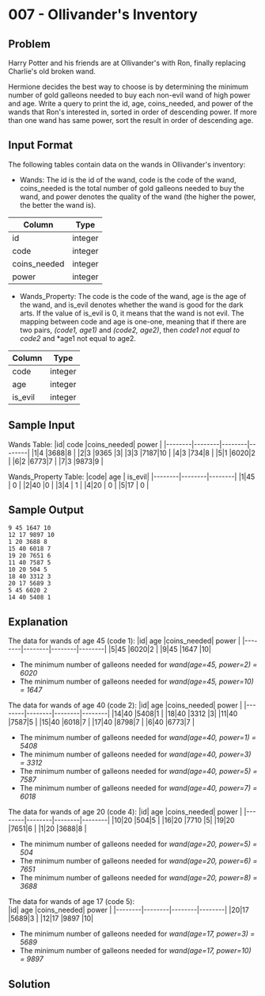 # 007 - Ollivander's Inventory
## Problem

Harry Potter and his friends are at Ollivander's with Ron, finally replacing Charlie's old broken wand.

Hermione decides the best way to choose is by determining the minimum number of gold galleons needed to buy each non-evil wand of high power and age. Write a query to print the id, age, coins_needed, 
and power of the wands that Ron's interested in, sorted in order of descending power. If more than one wand has same power, sort the result in order of descending age.

## Input Format
The following tables contain data on the wands in Ollivander's inventory:
- Wands: The id is the id of the wand, code is the code of the wand, coins_needed is the total number of gold galleons needed to buy the wand, and power denotes the quality of the wand 
(the higher the power, the better the wand is).

| Column | Type    |
|--------|---------|
| id | integer |
| code	| integer |
| coins_needed	| integer |
| power	| integer |

- Wands_Property: The code is the code of the wand, age is the age of the wand, and is_evil denotes whether the wand is good for the dark arts. If the value of is_evil is 0,
  it means that the wand is not evil. The mapping between code and age is one-one, meaning that if there are two pairs, *(code1, age1)* and *(code2, age2)*, then *code1 not equal to code2* and *age1 not equal to age2.

| Column | Type    |
|--------|---------|
| code	| integer |
| age | integer |
| is_evil	| integer |

## Sample Input

Wands Table:
|id| code |coins_needed| power |
|--------|--------|--------|--------|
|1|4 |3688|8 |
|2|3 |9365 |3|
|3|3 |7187|10 |
|4|3 |734|8 |
|5|1 |6020|2 |
|6|2 |6773|7 |
|7|3 |9873|9 |

Wands_Property Table:
|code| age | is_evil|
|--------|--------|--------|
|1|45 | 0 |
|2|40 |0 |
|3|4 | 1 |
|4|20 | 0 |
|5|17 | 0 |

## Sample Output

```
9 45 1647 10
12 17 9897 10
1 20 3688 8
15 40 6018 7
19 20 7651 6
11 40 7587 5
10 20 504 5
18 40 3312 3
20 17 5689 3
5 45 6020 2
14 40 5408 1
```
## Explanation

The data for wands of age 45 (code 1):
|id| age |coins_needed| power |
|--------|--------|--------|--------|
|5|45 |6020|2 |
|9|45 |1647 |10|

- The minimum number of galleons needed for *wand(age=45, power=2) = 6020*
- The minimum number of galleons needed for *wand(age=45, power=10) = 1647*

The data for wands of age 40 (code 2):
|id| age |coins_needed| power |
|--------|--------|--------|--------|
|14|40 |5408|1 |
|18|40 |3312 |3|
|11|40 |7587|5 |
|15|40 |6018|7 |
|17|40 |8798|7 |
|6|40 |6773|7 |

- The minimum number of galleons needed for *wand(age=40, power=1) = 5408*
- The minimum number of galleons needed for *wand(age=40, power=3) = 3312*
- The minimum number of galleons needed for *wand(age=40, power=5) = 7587*
- The minimum number of galleons needed for *wand(age=40, power=7) = 6018*

The data for wands of age 20 (code 4):
|id| age |coins_needed| power |
|--------|--------|--------|--------|
|10|20 |504|5 |
|16|20 |7710 |5|
|19|20 |7651|6 |
|1|20 |3688|8 |

- The minimum number of galleons needed for *wand(age=20, power=5) = 504*
- The minimum number of galleons needed for *wand(age=20, power=6) = 7651*
- The minimum number of galleons needed for *wand(age=20, power=8) = 3688*

The data for wands of age 17 (code 5):  
|id| age |coins_needed| power |
|--------|--------|--------|--------|
|20|17 |5689|3 |
|12|17 |9897 |10|

- The minimum number of galleons needed for *wand(age=17, power=3) = 5689*
- The minimum number of galleons needed for *wand(age=17, power=10) = 9897*

## Solution
```sql

```
